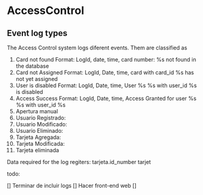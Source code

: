 # AccessControl 


## Event log types

The Access Control system logs diferent events. Them are classified as

1. Card not found
    Format: LogId, date, time, card number: %s not found in the database
2. Card not Assigned 
    Format: LogId, Date, time, card with card_id %s has not yet assigned 
3. User is disabled
    Format: LogId, Date, time, User %s %s with user_id %s is disabled 
4. Access Success 
    Format: LogId, Date, time, Access Granted for user %s %s with user_id %s
5. Apertura manual
6. Usuario Registrado:
7. Usuario Modificado:
8. Usuario Eliminado:
10. Tarjeta Agregada:
11. Tarjeta Modificada:
12. Tarjeta eliminada

Data required for the log regiters: 
tarjeta.id_number
tarjet


todo:

[] Terminar de incluir logs
[] Hacer front-end web
[]  
